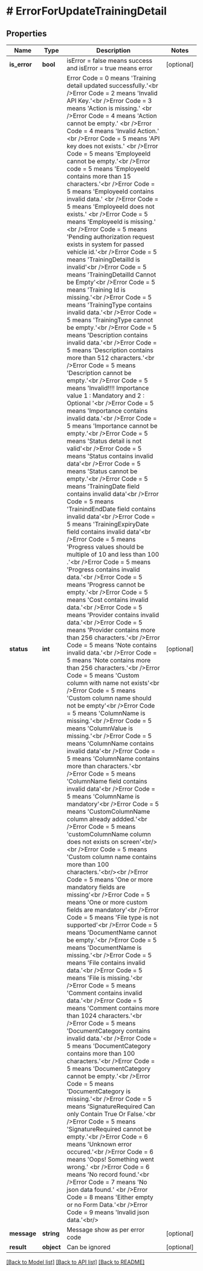 # # ErrorForUpdateTrainingDetail

## Properties

Name | Type | Description | Notes
------------ | ------------- | ------------- | -------------
**is_error** | **bool** | isError &#x3D; false means success and isError &#x3D; true means error | [optional]
**status** | **int** | Error Code &#x3D; 0 means &#39;Training detail updated successfully.&#39;&lt;br /&gt;Error Code &#x3D; 2 means &#39;Invalid API Key.&#39;&lt;br /&gt;Error Code &#x3D; 3 means &#39;Action is missing.&#39; &lt;br /&gt;Error Code &#x3D; 4 means &#39;Action cannot be empty.&#39; &lt;br /&gt;Error Code &#x3D; 4 means &#39;Invalid Action.&#39; &lt;br /&gt;Error Code &#x3D; 5 means &#39;API key does not exists.&#39; &lt;br /&gt;Error Code &#x3D; 5 means &#39;EmployeeId cannot be empty.&#39;&lt;br /&gt;Error code &#x3D; 5 means &#39;EmployeeId contains more than 15 characters.&#39;&lt;br /&gt;Error Code &#x3D; 5 means &#39;EmployeeId contains invalid data.&#39; &lt;br /&gt;Error Code &#x3D; 5 means &#39;EmployeeId does not exists.&#39; &lt;br /&gt;Error Code &#x3D; 5 means &#39;EmployeeId is missing.&#39; &lt;br /&gt;Error Code &#x3D; 5 means &#39;Pending authorization request exists in system for passed vehicle id.&#39;&lt;br /&gt;Error Code &#x3D; 5 means &#39;TrainingDetailId is invalid&#39;&lt;br /&gt;Error Code &#x3D; 5 means &#39;TrainingDetailId Cannot be Empty&#39;&lt;br /&gt;Error Code &#x3D; 5 means &#39;Training Id is missing.&#39;&lt;br /&gt;Error Code &#x3D; 5 means &#39;TrainingType contains invalid data.&#39;&lt;br /&gt;Error Code &#x3D; 5 means &#39;TrainingType cannot be empty.&#39;&lt;br /&gt;Error Code &#x3D; 5 means &#39;Description contains invalid data.&#39;&lt;br /&gt;Error Code &#x3D; 5 means &#39;Description contains more than 512 characters.&#39;&lt;br /&gt;Error Code &#x3D; 5 means &#39;Description cannot be empty.&#39;&lt;br /&gt;Error Code &#x3D; 5 means &#39;Invalid!!!! Importance value 1 : Mandatory and 2 : Optional &#39;&lt;br /&gt;Error Code &#x3D; 5 means &#39;Importance contains invalid data.&#39;&lt;br /&gt;Error Code &#x3D; 5 means &#39;Importance cannot be empty.&#39;&lt;br /&gt;Error Code &#x3D; 5 means &#39;Status detail is not valid&#39;&lt;br /&gt;Error Code &#x3D; 5 means &#39;Status contains invalid data&#39;&lt;br /&gt;Error Code &#x3D; 5 means &#39;Status cannot be empty.&#39;&lt;br /&gt;Error Code &#x3D; 5 means &#39;TrainingDate field contains invalid data&#39;&lt;br /&gt;Error Code &#x3D; 5 means &#39;TrainindEndDate field contains invalid data&#39;&lt;br /&gt;Error Code &#x3D; 5 means &#39;TrainingExpiryDate field contains invalid data&#39;&lt;br /&gt;Error Code &#x3D; 5 means &#39;Progress values should be multiple of 10 and less than 100 .&#39;&lt;br /&gt;Error Code &#x3D; 5 means &#39;Progress contains invalid data.&#39;&lt;br /&gt;Error Code &#x3D; 5 means &#39;Progress cannot be empty.&#39;&lt;br /&gt;Error Code &#x3D; 5 means &#39;Cost contains invalid data.&#39;&lt;br /&gt;Error Code &#x3D; 5 means &#39;Provider contains invalid data.&#39;&lt;br /&gt;Error Code &#x3D; 5 means &#39;Provider contains more than 256 characters.&#39;&lt;br /&gt;Error Code &#x3D; 5 means &#39;Note contains invalid data.&#39;&lt;br /&gt;Error Code &#x3D; 5 means &#39;Note contains more than 256 characters.&#39;&lt;br /&gt;Error Code &#x3D; 5 means &#39;Custom column with name not exists&#39;&lt;br /&gt;Error Code &#x3D; 5 means &#39;Custom column name should not be empty&#39;&lt;br /&gt;Error Code &#x3D; 5 means &#39;ColumnName is missing.&#39;&lt;br /&gt;Error Code &#x3D; 5 means &#39;ColumnValue is missing.&#39;&lt;br /&gt;Error Code &#x3D; 5 means &#39;ColumnName contains invalid data&#39;&lt;br /&gt;Error Code &#x3D; 5 means &#39;ColumnName contains more than characters.&#39;&lt;br /&gt;Error Code &#x3D; 5 means &#39;ColumnName field contains invalid data&#39;&lt;br /&gt;Error Code &#x3D; 5 means &#39;ColumnName is mandatory&#39;&lt;br /&gt;Error Code &#x3D; 5 means &#39;CustomColumnName column already addded.&#39;&lt;br /&gt;Error Code &#x3D; 5 means &#39;customColumnName column does not exists on screen&#39;&lt;br/&gt;&lt;br /&gt;Error Code &#x3D; 5 means &#39;Custom column name contains more than 100 characters.&#39;&lt;br/&gt;&lt;br /&gt;Error Code &#x3D; 5 means &#39;One or more mandatory fields are missing&#39;&lt;br /&gt;Error Code &#x3D; 5 means &#39;One or more custom fields are mandatory&#39;&lt;br /&gt;Error Code &#x3D; 5 means &#39;File type is not supported&#39;&lt;br /&gt;Error Code &#x3D; 5 means &#39;DocumentName cannot be empty.&#39;&lt;br /&gt;Error Code &#x3D; 5 means &#39;DocumentName is missing.&#39;&lt;br /&gt;Error Code &#x3D; 5 means &#39;File contains invalid data.&#39;&lt;br /&gt;Error Code &#x3D; 5 means &#39;File is missing.&#39;&lt;br /&gt;Error Code &#x3D; 5 means &#39;Comment contains invalid data.&#39;&lt;br /&gt;Error Code &#x3D; 5 means &#39;Comment contains more than 1024 characters.&#39;&lt;br /&gt;Error Code &#x3D; 5 means &#39;DocumentCategory contains invalid data.&#39;&lt;br /&gt;Error Code &#x3D; 5 means &#39;DocumentCategory contains more than 100 characters.&#39;&lt;br /&gt;Error Code &#x3D; 5 means &#39;DocumentCategory cannot be empty.&#39;&lt;br /&gt;Error Code &#x3D; 5 means &#39;DocumentCategory is missing.&#39;&lt;br /&gt;Error Code &#x3D; 5 means &#39;SignatureRequired Can only Contain True Or False.&#39;&lt;br /&gt;Error Code &#x3D; 5 means &#39;SignatureRequired cannot be empty.&#39;&lt;br /&gt;Error Code &#x3D; 6 means &#39;Unknown error occured.&#39;&lt;br /&gt;Error Code &#x3D; 6 means &#39;Oops! Something went wrong.&#39; &lt;br /&gt;Error Code &#x3D; 6 means &#39;No record found.&#39;&lt;br /&gt;Error Code &#x3D; 7 means &#39;No json data found.&#39; &lt;br /&gt;Error Code &#x3D; 8 means &#39;Either empty or no Form Data.&#39;&lt;br /&gt;Error Code &#x3D; 9 means &#39;Invalid json data.&#39;&lt;br/&gt; | [optional]
**message** | **string** | Message show as per error code | [optional]
**result** | **object** | Can be ignored | [optional]

[[Back to Model list]](../../README.md#models) [[Back to API list]](../../README.md#endpoints) [[Back to README]](../../README.md)
